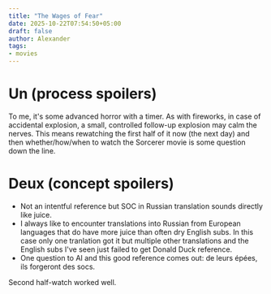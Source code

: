 ```yaml
---
title: "The Wages of Fear"
date: 2025-10-22T07:54:50+05:00
draft: false
author: Alexander
tags:
- movies
---
```


# Un (process spoilers)

To me, it's some advanced horror with a timer.
As with fireworks, in case of accidental explosion, a small, controlled follow-up explosion may calm the nerves.
This means rewatching the first half of it now (the next day) and then whether/how/when to watch the Sorcerer movie is some question down the line.

# Deux (concept spoilers)

- Not an intentful reference but SOC in Russian translation sounds directly like juice.
- I always like to encounter translations into Russian from European languages that do have more juice than often dry English subs. In this case only one tranlation got it but multiple other translations and the English subs I've seen just failed to get Donald Duck reference.
- One question to AI and this good reference comes out: de leurs épées, ils forgeront des socs.

Second half-watch worked well.
